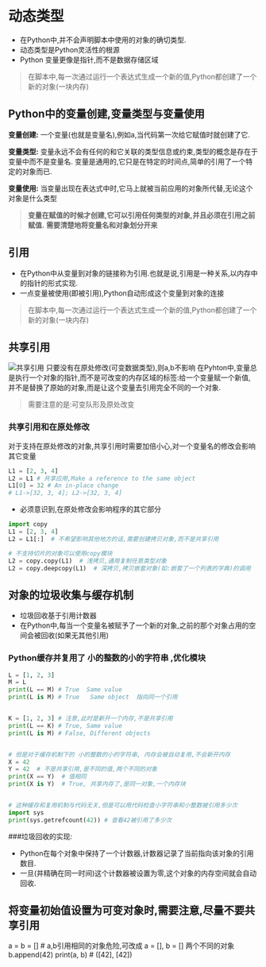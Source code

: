 # 动态类型

* 在Python中,并不会声明脚本中使用的对象的确切类型.
* 动态类型是Python灵活性的根源
* Python 变量更像是指针,而不是数据存储区域
> 在脚本中,每一次通过运行一个表达式生成一个新的值,Python都创建了一个新的对象(一块内存)

## Python中的变量创建,变量类型与变量使用
**变量创建:** 一个变量(也就是变量名),例如a,当代码第一次给它赋值时就创建了它.

**变量类型:** 变量永远不会有任何的和它关联的类型信息或约束,类型的概念是存在于变量中而不是变量名.
变量是通用的,它只是在特定的时间点,简单的引用了一个特定的对象而已.

**变量使用:** 当变量出现在表达式中时,它马上就被当前应用的对象所代替,无论这个对象是什么类型

> **变量在赋值的时候才创建,它可以引用任何类型的对象,并且必须在引用之前赋值.**
> **需要清楚地将变量名和对象划分开来**


## 引用
* 在Python中从变量到对象的链接称为引用.也就是说,引用是一种关系,以内存中的指针的形式实现.
* 一点变量被使用(即被引用),Python自动形成这个变量到对象的连接

> 在脚本中,每一次通过运行一个表达式生成一个新的值,Python都创建了一个新的对象(一块内存)

## 共享引用
![共享引用](http://otwk9lbq5.bkt.clouddn.com/18-10-6/67862301.jpg)
只要没有在原处修改(可变数据类型),则a,b不影响
在Pyhton中,变量总是执行一个对象的指针,而不是可改变的内存区域的标签:给一个变量赋一个新值,
并不是替换了原始的对象,而是让这个变量去引用完全不同的一个对象.
> 需要注意的是:可变队形及原处改变

### 共享引用和在原处修改
对于支持在原处修改的对象,共享引用时需要加倍小心,对一个变量名的修改会影响其它变量
```python
L1 = [2, 3, 4]
L2 = L1 # 共享应用,Make a reference to the same object
L1[0] = 32 # An in-place change 
# L1->[32, 3, 4]; L2->[32, 3, 4]
```
* 必须意识到,在原处修改会影响程序的其它部分
```python
import copy
L1 = [2, 3, 4]
L2 = L1[:]  # 不希望影响其他地方的话,需要创建拷贝对象,而不是共享引用

# 不支持切片的对象可以使用copy模块
L2 = copy.copy(L1)  # 浅拷贝,通用复制任意类型对象
L2 = copy.deepcopy(L1)  # 深拷贝,拷贝嵌套对象(如:嵌套了一个列表的字典)的调用
```

## 对象的垃圾收集与缓存机制
* 垃圾回收基于引用计数器
* 在Python中,每当一个变量名被赋予了一个新的对象,之前的那个对象占用的空间会被回收(如果无其他引用)
### Python缓存并复用了 小的整数的小的字符串 ,优化模块
```python
L = [1, 2, 3]
M = L
print(L == M) # True  Same value 
print(L is M) # True   Same object  指向同一个引用


K = [1, 2, 3] # 注意,此时是新开一个内存,不是共享引用
print(L == K) # True, Same value
print(L is M) # False, Different objects 


# 但是对于缓存机制下的 小的整数的小的字符串, 内存会被自动复用,不会新开内存
X = 42
Y = 42  # 不是共享引用,是不同的值,两个不同的对象
print(X == Y)  # 值相同
print(X is Y)  # True, 共享内存了,是同一对象,一个内存块


# 这种缓存和复用机制与代码无关,但是可以用代码检查小字符串和小整数被引用多少次
import sys
print(sys.getrefcount(42)) # 查看42被引用了多少次
```

###垃圾回收的实现:
* Python在每个对象中保持了一个计数器,计数器记录了当前指向该对象的引用数目.
* 一旦(并精确在同一时间)这个计数器被设置为零,这个对象的内存空间就会自动回收. 

## 将变量初始值设置为可变对象时,需要注意,尽量不要共享引用
a = b = []  # a,b引用相同的对象危险,可改成  a = [], b = [] 两个不同的对象
b.append(42)
print(a, b) # ([42], [42])


